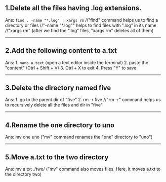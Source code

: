 ## 1.Delete all the files having .log extensions.
Ans: `find . -name "*.log" | xargs rm`
     //"find" command helps us to find a directory or files
     //"-name "*.log"" helps to find files with ".log" in its name
     //"xargs rm" (after we find the ".log" files, "xargs rm" deletes all of them)

------------------------------------------------------------------
## 2.Add the following content to a.txt
Ans: 
     1. `nano a.text`  (open a text editor inside the terminal)
     2. paste the "content" (Ctrl + Shift + V)
     3. Ctrl + X to exit
     4. Press "Y" to save

------------------------------------------------------------------
## 3.Delete the directory named five
Ans:
     1. go to the parent dir of "five"
     2. rm -r five   //"rm -r" command helps us to recursively delete all the files and dir in "five"
     

------------------------------------------------------------------
## 4.Rename the one directory to uno
Ans: mv one uno  ("mv" command renames the "one" directory to "uno")

------------------------------------------------------------------
## 5.Move a.txt to the two directory
Ans: mv a.txt ./two/ ("mv" command also moves files. Here, it moves a.txt to the directory two)







